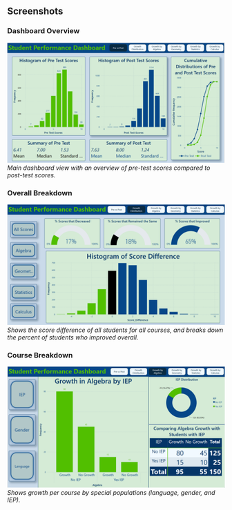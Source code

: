 ## Screenshots

### Dashboard Overview
![Dashboard Overview](dashboard-overview.png)  
_Main dashboard view with an overview of pre-test scores compared to post-test scores._

### Overall Breakdown
![Overall Breakdown](dashboard-overll-breakdown.png)  
_Shows the score difference of all students for all courses, and breaks down the percent of students who improved overall._

### Course Breakdown
![Course Breakdown](dashboard-course-breakdown.png)  
_Shows growth per course by special populations (language, gender, and IEP)._
